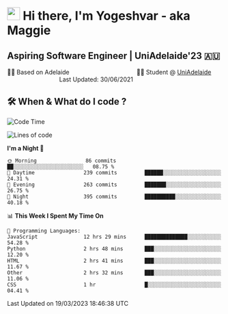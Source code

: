 <h1><img src="https://emojis.slackmojis.com/emojis/images/1531849430/4246/blob-sunglasses.gif?1531849430" width="30"/> Hi there, I'm Yogeshvar - aka Maggie</h1>

## Aspiring Software Engineer | UniAdelaide'23 🇦🇺  
🏂🏻  Based on Adelaide &nbsp;&nbsp;&nbsp;&nbsp;&nbsp;&nbsp;&nbsp;&nbsp;&nbsp;&nbsp;&nbsp;&nbsp;&nbsp;&nbsp;&nbsp;&nbsp;&nbsp;&nbsp;&nbsp;&nbsp;&nbsp;&nbsp;&nbsp;&nbsp;&nbsp;&nbsp;&nbsp;&nbsp;&nbsp;&nbsp;&nbsp;&nbsp;&nbsp;&nbsp;&nbsp;&nbsp;&nbsp;&nbsp;&nbsp;👨‍💻 Student @ [UniAdelaide](https://www.adelaide.edu.au)   &nbsp;&nbsp;&nbsp;&nbsp;&nbsp;&nbsp;&nbsp;&nbsp;&nbsp;&nbsp;&nbsp;&nbsp;&nbsp;&nbsp;&nbsp;&nbsp;&nbsp;&nbsp;&nbsp;&nbsp;&nbsp;&nbsp;&nbsp;&nbsp;&nbsp;&nbsp;&nbsp;&nbsp;&nbsp;&nbsp;&nbsp;Last Updated: 30/06/2021

## 🛠 When & What do I code ?  

<!--START_SECTION:waka-->
![Code Time](http://img.shields.io/badge/Code%20Time-2%2C014%20hrs%202%20mins-blue)

![Lines of code](https://img.shields.io/badge/From%20Hello%20World%20I%27ve%20Written-3.6%20million%20lines%20of%20code-blue)

**I'm a Night 🦉** 

```text
🌞 Morning                86 commits          ██░░░░░░░░░░░░░░░░░░░░░░░   08.75 % 
🌆 Daytime                239 commits         ██████░░░░░░░░░░░░░░░░░░░   24.31 % 
🌃 Evening                263 commits         ███████░░░░░░░░░░░░░░░░░░   26.75 % 
🌙 Night                  395 commits         ██████████░░░░░░░░░░░░░░░   40.18 % 
```


📊 **This Week I Spent My Time On** 

```text
💬 Programming Languages: 
JavaScript               12 hrs 29 mins      ██████████████░░░░░░░░░░░   54.28 % 
Python                   2 hrs 48 mins       ███░░░░░░░░░░░░░░░░░░░░░░   12.20 % 
HTML                     2 hrs 41 mins       ███░░░░░░░░░░░░░░░░░░░░░░   11.67 % 
Other                    2 hrs 32 mins       ███░░░░░░░░░░░░░░░░░░░░░░   11.06 % 
CSS                      1 hr                █░░░░░░░░░░░░░░░░░░░░░░░░   04.41 % 
```


 Last Updated on 19/03/2023 18:46:38 UTC
<!--END_SECTION:waka-->

